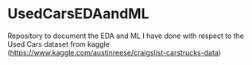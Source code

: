 # UsedCarsEDAandML
Repository to document the EDA and ML I have done with respect to the Used Cars dataset from kaggle (https://www.kaggle.com/austinreese/craigslist-carstrucks-data)
